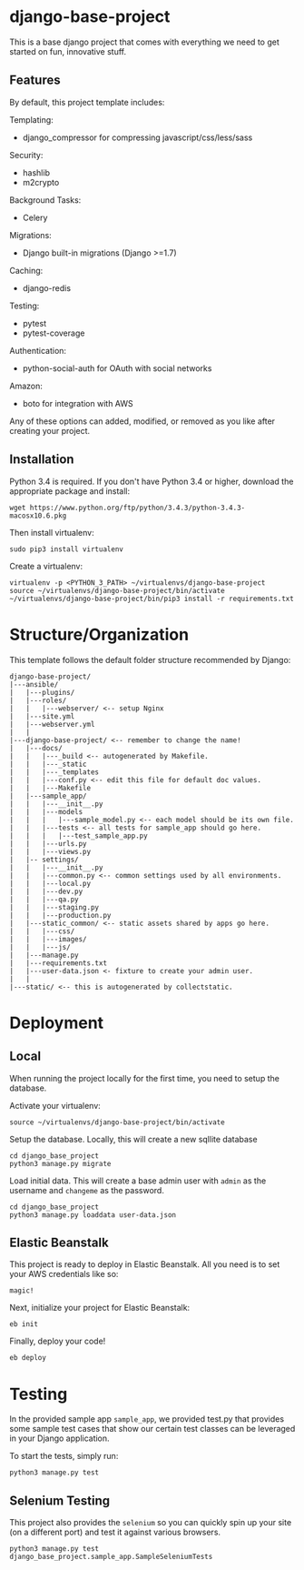django-base-project
===================
This is a base django project that comes with everything we need to get started on fun, innovative stuff.

## Features ##

By default, this project template includes:

Templating:

- django_compressor for compressing javascript/css/less/sass

Security:

- hashlib
- m2crypto

Background Tasks:

- Celery

Migrations:

- Django built-in migrations (Django >=1.7)

Caching:

- django-redis

Testing:

- pytest
- pytest-coverage

Authentication:

- python-social-auth for OAuth with social networks

Amazon:

- boto for integration with AWS

Any of these options can added, modified, or removed as you like after creating your project.

## Installation

Python 3.4 is required. If you don't have Python 3.4 or higher, download the appropriate package and install:

```
wget https://www.python.org/ftp/python/3.4.3/python-3.4.3-macosx10.6.pkg
```

Then install virtualenv:

```
sudo pip3 install virtualenv
```

Create a virtualenv:

```
virtualenv -p <PYTHON_3_PATH> ~/virtualenvs/django-base-project
source ~/virtualenvs/django-base-project/bin/activate
~/virtualenvs/django-base-project/bin/pip3 install -r requirements.txt
```

# Structure/Organization

This template follows the default folder structure recommended by Django:

```
django-base-project/
|---ansible/
|   |---plugins/
|   |---roles/
|   |   |---webserver/ <-- setup Nginx
|   |---site.yml
|   |---webserver.yml
|   |
|---django-base-project/ <-- remember to change the name!
|   |---docs/
|   |   |---_build <-- autogenerated by Makefile.
|   |   |---_static
|   |   |---_templates
|   |   |---conf.py <-- edit this file for default doc values.
|   |   |---Makefile
|   |---sample_app/ 
|   |   |---__init__.py
|   |  	|---models 
|   |  	|   |---sample_model.py <-- each model should be its own file.
|   |  	|---tests <-- all tests for sample_app should go here.
|   |  	|   |---test_sample_app.py
|   |   |---urls.py
|   |   |---views.py
|   |-- settings/
|	|	|---__init__.py
|	|	|---common.py <-- common settings used by all environments.
|	|	|---local.py
|	|	|---dev.py
|	|	|---qa.py
|	|	|---staging.py
|	|	|---production.py
|	|---static_common/ <-- static assets shared by apps go here.
|	|	|---css/
|	|	|---images/
|	|	|---js/
|   |---manage.py
|   |---requirements.txt
|   |---user-data.json <- fixture to create your admin user.
|   |
|---static/ <-- this is autogenerated by collectstatic.
```

# Deployment

## Local 
When running the project locally for the first time, you need to setup the database.

Activate your virtualenv:
```
source ~/virtualenvs/django-base-project/bin/activate
```

Setup the database. Locally, this will create a new sqllite database

```
cd django_base_project
python3 manage.py migrate
```

Load initial data. This will create a base admin user with `admin` as the username and `changeme` as the password.

```
cd django_base_project
python3 manage.py loaddata user-data.json
```

## Elastic Beanstalk

This project is ready to deploy in Elastic Beanstalk. All you need is to set your AWS credentials like so:

```
magic!
```

Next, initialize your project for Elastic Beanstalk:

```
eb init
```

Finally, deploy your code!

```
eb deploy
```

# Testing

In the provided sample app `sample_app`, we provided test.py that provides some sample test cases that show our certain test classes can be leveraged in your Django application. 

To start the tests, simply run:
```
python3 manage.py test
```

## Selenium Testing

This project also provides the `selenium` so you can quickly spin up your site (on a different port) and test it against various browsers.

```
python3 manage.py test django_base_project.sample_app.SampleSeleniumTests
```
